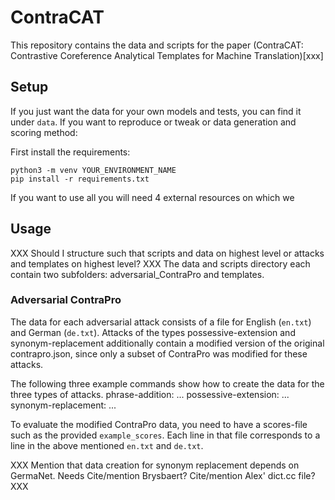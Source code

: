 # ContraCAT

This repository contains the data and scripts for the paper (ContraCAT: Contrastive Coreference Analytical Templates for Machine Translation)[xxx]



## Setup

If you just want the data for your own models and tests, you can find it under `data`.
If you want to reproduce or tweak or data generation and scoring method:

First install the requirements:
```
python3 -m venv YOUR_ENVIRONMENT_NAME
pip install -r requirements.txt
```
If you want to use all  you will need 4 external resources on which we 

## Usage
XXX Should I structure such that scripts and data on highest level or attacks and templates on highest level? XXX
The data and scripts directory each contain two subfolders: adversarial_ContraPro and templates.
### Adversarial ContraPro
The data for each adversarial attack consists of a file for English (`en.txt`) and German (`de.txt`).
Attacks of the types possessive-extension and synonym-replacement additionally contain a modified version of the original contrapro.json, since only a subset of ContraPro was modified for these attacks.

The following three example commands show how to create the data for the three types of attacks.
phrase-addition:
...
possessive-extension:
...
synonym-replacement:
...

To evaluate the modified ContraPro data, you need to have a scores-file such as the provided `example_scores`.
Each line in that file corresponds to a line in the above mentioned `en.txt` and `de.txt`.



XXX
Mention that data creation for synonym replacement depends on GermaNet. Needs 
Cite/mention Brysbaert?
Cite/mention Alex' dict.cc file?
XXX
